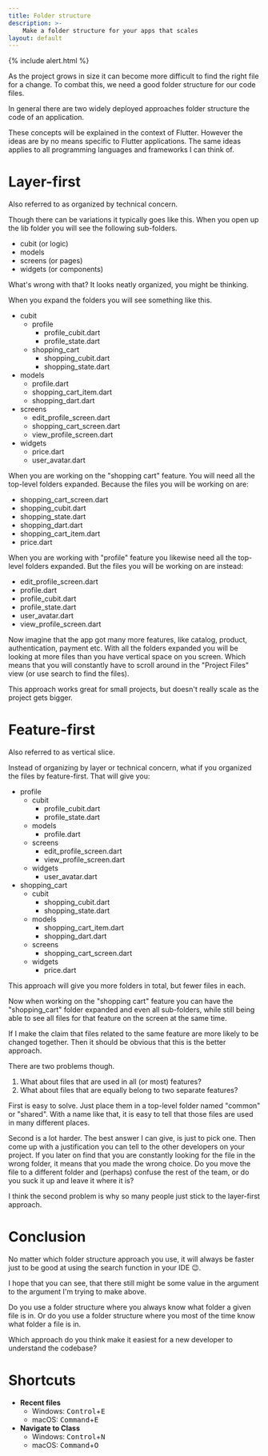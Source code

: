 ```yaml
---
title: Folder structure
description: >-
    Make a folder structure for your apps that scales
layout: default
---
```


{% include alert.html %}

As the project grows in size it can become more difficult to find the right file
for a change.
To combat this, we need a good folder structure for our code files.

In general there are two widely deployed approaches folder structure the code of
an application.

<div class="alert info">
These concepts will be explained in the context of Flutter.
However the ideas are by no means specific to Flutter applications.
The same ideas applies to all programming languages and frameworks I can think
of.
</div>

# Layer-first

Also referred to as organized by technical concern.

Though there can be variations it typically goes like this.
When you open up the lib folder you will see the following sub-folders.

- cubit (or logic)
- models
- screens (or pages)
- widgets (or components)

What's wrong with that?
It looks neatly organized, you might be thinking.

When you expand the folders you will see something like this.

- cubit
    - profile
        - profile_cubit.dart
        - profile_state.dart
    - shopping_cart
        - shopping_cubit.dart
        - shopping_state.dart
- models
    - profile.dart
    - shopping_cart_item.dart
    - shopping_dart.dart
- screens
    - edit_profile_screen.dart
    - shopping_cart_screen.dart
    - view_profile_screen.dart
- widgets
    - price.dart
    - user_avatar.dart

When you are working on the "shopping cart" feature.
You will need all the top-level folders expanded.
Because the files you will be working on are:

- shopping_cart_screen.dart
- shopping_cubit.dart
- shopping_state.dart
- shopping_dart.dart
- shopping_cart_item.dart
- price.dart

When you are working with "profile" feature you likewise need all the top-level
folders expanded.
But the files you will be working on are instead:

- edit_profile_screen.dart
- profile.dart
- profile_cubit.dart
- profile_state.dart
- user_avatar.dart
- view_profile_screen.dart

Now imagine that the app got many more features, like catalog, product,
authentication, payment etc.
With all the folders expanded you will be looking at more files than you have
vertical space on you screen.
Which means that you will constantly have to scroll around in the "Project
Files" view (or use search to find the files).

This approach works great for small projects, but doesn't really scale as the
project gets bigger.

# Feature-first

Also referred to as vertical slice.

Instead of organizing by layer or technical concern, what if you organized the
files by feature-first.
That will give you:

- profile
    - cubit
        - profile_cubit.dart
        - profile_state.dart
    - models
        - profile.dart
    - screens
        - edit_profile_screen.dart
        - view_profile_screen.dart
    - widgets
        - user_avatar.dart
- shopping_cart
    - cubit
        - shopping_cubit.dart
        - shopping_state.dart
    - models
        - shopping_cart_item.dart
        - shopping_dart.dart
    - screens
        - shopping_cart_screen.dart
    - widgets
        - price.dart

This approach will give you more folders in total, but fewer files in each.

Now when working on the "shopping cart" feature you can have the "shopping_cart"
folder expanded and even all sub-folders, while still being able to see all
files for that feature on the screen at the same time.

If I make the claim that files related to the same feature are more likely to be
changed together.
Then it should be obvious that this is the better approach.

There are two problems though.

1. What about files that are used in all (or most) features?
2. What about files that are equally belong to two separate features?

First is easy to solve.
Just place them in a top-level folder named "common" or "shared".
With a name like that, it is easy to tell that those files are used in many
different places.

Second is a lot harder.
The best answer I can give, is just to pick one.
Then come up with a justification you can tell to the other developers on your
project.
If you later on find that you are constantly looking for the file in the wrong
folder, it means that you made the wrong choice.
Do you move the file to a different folder and (perhaps) confuse the rest of the team, or do you suck it up and leave it where it is?

I think the second problem is why so many people just stick to the layer-first
approach.

# Conclusion

No matter which folder structure approach you use, it will always be faster just
to be good at using the search function in your IDE 😉.

I hope that you can see, that there still might be some value in the argument to
the argument I'm trying to make above.

Do you use a folder structure where you always know what folder a given file is in.
Or do you use a folder structure where you most of the time know what folder a
file is in.

Which approach do you think make it easiest for a new developer to understand
the codebase?

# Shortcuts

- **Recent files**
    - Windows: <kbd>Control</kbd>+<kbd>E</kbd>
    - macOS: <kbd>Command</kbd>+<kbd>E</kbd>
- **Navigate to Class**
    - Windows: <kbd>Control</kbd>+<kbd>N</kbd>
    - macOS: <kbd>Command</kbd>+<kbd>O</kbd>